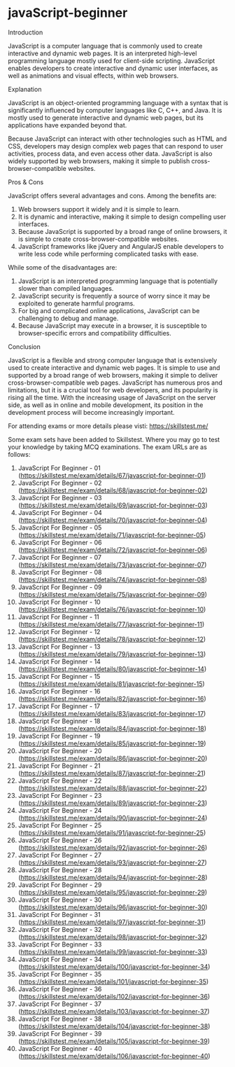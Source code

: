 # javaScript-beginner
Introduction

JavaScript is a computer language that is commonly used to create interactive and dynamic web pages. It is an interpreted high-level programming language mostly used for client-side scripting. JavaScript enables developers to create interactive and dynamic user interfaces, as well as animations and visual effects, within web browsers.

Explanation

JavaScript is an object-oriented programming language with a syntax that is significantly influenced by computer languages like C, C++, and Java. It is mostly used to generate interactive and dynamic web pages, but its applications have expanded beyond that.

Because JavaScript can interact with other technologies such as HTML and CSS, developers may design complex web pages that can respond to user activities, process data, and even access other data. JavaScript is also widely supported by web browsers, making it simple to publish cross-browser-compatible websites.

Pros & Cons

JavaScript offers several advantages and cons. Among the benefits are:
1. Web browsers support it widely and it is simple to learn.
2. It is dynamic and interactive, making it simple to design compelling user interfaces.
3. Because JavaScript is supported by a broad range of online browsers, it is simple to create cross-browser-compatible websites.
4. JavaScript frameworks like jQuery and AngularJS enable developers to write less code while performing complicated tasks with ease.

While some of the disadvantages are:
1. JavaScript is an interpreted programming language that is potentially slower than compiled languages.
2. JavaScript security is frequently a source of worry since it may be exploited to generate harmful programs.
3. For big and complicated online applications, JavaScript can be challenging to debug and manage.
4. Because JavaScript may execute in a browser, it is susceptible to browser-specific errors and compatibility difficulties.

Conclusion

JavaScript is a flexible and strong computer language that is extensively used to create interactive and dynamic web pages. It is simple to use and supported by a broad range of web browsers, making it simple to deliver cross-browser-compatible web pages. JavaScript has numerous pros and limitations, but it is a crucial tool for web developers, and its popularity is rising all the time. With the increasing usage of JavaScript on the server side, as well as in online and mobile development, its position in the development process will become increasingly important.

For attending exams or more details please visti: https://skillstest.me/

Some exam sets have been added to Skillstest. Where you may go to test your knowledge by taking MCQ examinations. The exam URLs are as follows:

01) JavaScript For Beginner - 01 (https://skillstest.me/exam/details/67/javascript-for-beginner-01)
02) JavaScript For Beginner - 02 (https://skillstest.me/exam/details/68/javascript-for-beginner-02)
03) JavaScript For Beginner - 03 (https://skillstest.me/exam/details/69/javascript-for-beginner-03)
04) JavaScript For Beginner - 04 (https://skillstest.me/exam/details/70/javascript-for-beginner-04)
05) JavaScript For Beginner - 05 (https://skillstest.me/exam/details/71/javascript-for-beginner-05)
06) JavaScript For Beginner - 06 (https://skillstest.me/exam/details/72/javascript-for-beginner-06)
07) JavaScript For Beginner - 07 (https://skillstest.me/exam/details/73/javascript-for-beginner-07)
08) JavaScript For Beginner - 08 (https://skillstest.me/exam/details/74/javascript-for-beginner-08)
09) JavaScript For Beginner - 09 (https://skillstest.me/exam/details/75/javascript-for-beginner-09)
10) JavaScript For Beginner - 10 (https://skillstest.me/exam/details/76/javascript-for-beginner-10)
11) JavaScript For Beginner - 11 (https://skillstest.me/exam/details/77/javascript-for-beginner-11)
12) JavaScript For Beginner - 12 (https://skillstest.me/exam/details/78/javascript-for-beginner-12)
13) JavaScript For Beginner - 13 (https://skillstest.me/exam/details/79/javascript-for-beginner-13)
14) JavaScript For Beginner - 14 (https://skillstest.me/exam/details/80/javascript-for-beginner-14)
15) JavaScript For Beginner - 15 (https://skillstest.me/exam/details/81/javascript-for-beginner-15)
16) JavaScript For Beginner - 16 (https://skillstest.me/exam/details/82/javascript-for-beginner-16)
17) JavaScript For Beginner - 17 (https://skillstest.me/exam/details/83/javascript-for-beginner-17)
18) JavaScript For Beginner - 18 (https://skillstest.me/exam/details/84/javascript-for-beginner-18)
19) JavaScript For Beginner - 19 (https://skillstest.me/exam/details/85/javascript-for-beginner-19)
20) JavaScript For Beginner - 20 (https://skillstest.me/exam/details/86/javascript-for-beginner-20)
21) JavaScript For Beginner - 21 (https://skillstest.me/exam/details/87/javascript-for-beginner-21)
22) JavaScript For Beginner - 22 (https://skillstest.me/exam/details/88/javascript-for-beginner-22)
23) JavaScript For Beginner - 23 (https://skillstest.me/exam/details/89/javascript-for-beginner-23)
24) JavaScript For Beginner - 24 (https://skillstest.me/exam/details/90/javascript-for-beginner-24)
25) JavaScript For Beginner - 25 (https://skillstest.me/exam/details/91/javascript-for-beginner-25)
26) JavaScript For Beginner - 26 (https://skillstest.me/exam/details/92/javascript-for-beginner-26)
27) JavaScript For Beginner - 27 (https://skillstest.me/exam/details/93/javascript-for-beginner-27)
28) JavaScript For Beginner - 28 (https://skillstest.me/exam/details/94/javascript-for-beginner-28)
29) JavaScript For Beginner - 29 (https://skillstest.me/exam/details/95/javascript-for-beginner-29)
30) JavaScript For Beginner - 30 (https://skillstest.me/exam/details/96/javascript-for-beginner-30)
31) JavaScript For Beginner - 31 (https://skillstest.me/exam/details/97/javascript-for-beginner-31)
32) JavaScript For Beginner - 32 (https://skillstest.me/exam/details/98/javascript-for-beginner-32)
33) JavaScript For Beginner - 33 (https://skillstest.me/exam/details/99/javascript-for-beginner-33)
34) JavaScript For Beginner - 34 (https://skillstest.me/exam/details/100/javascript-for-beginner-34)
35) JavaScript For Beginner - 35 (https://skillstest.me/exam/details/101/javascript-for-beginner-35)
36) JavaScript For Beginner - 36 (https://skillstest.me/exam/details/102/javascript-for-beginner-36)
37) JavaScript For Beginner - 37 (https://skillstest.me/exam/details/103/javascript-for-beginner-37)
38) JavaScript For Beginner - 38 (https://skillstest.me/exam/details/104/javascript-for-beginner-38)
39) JavaScript For Beginner - 39 (https://skillstest.me/exam/details/105/javascript-for-beginner-39)
40) JavaScript For Beginner - 40 (https://skillstest.me/exam/details/106/javascript-for-beginner-40)
